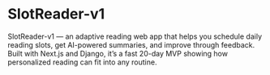 # SlotReader-v1
SlotReader-v1 — an adaptive reading web app that helps you schedule daily reading slots, get AI-powered summaries, and improve through feedback. Built with Next.js and Django, it’s a fast 20-day MVP showing how personalized reading can fit into any routine.
